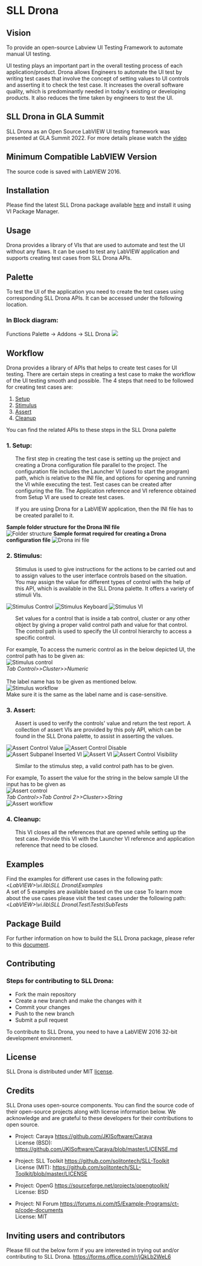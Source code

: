 # SLL Drona
## Vision
To provide an open-source Labview UI Testing Framework to automate manual UI testing. 

UI testing plays an important part in the overall testing process of each application/product. Drona allows Engineers to automate the UI test by writing test cases that involve the concept of setting values to UI controls and asserting it to check the test case. It increases the overall software quality, which is predominantly needed in today's existing or developing products. It also reduces the time taken by engineers to test the UI.

## SLL Drona in GLA Summit
SLL Drona as an Open Source LabVIEW UI testing framework was presented at GLA Summit 2022. For more details please watch the [video](https://www.youtube.com/watch?v=4JryzEPQexM)


## Minimum Compatible LabVIEW Version
The source code is saved with LabVIEW 2016.

## Installation
Please find the latest SLL Drona package available [here](https://github.com/solitontech/SLL-Drona/releases/tag/v1.0.0) and install it using VI Package Manager.

## Usage
Drona provides a library of VIs that are used to automate and test the UI without any flaws. It can be used to test any LabVIEW application and supports creating test cases from SLL Drona APIs.

## Palette
To test the UI of the application you need to create the test cases using corresponding SLL Drona APIs. It can be accessed under the following location.

### In Block diagram:
Functions Palette -> Addons -> SLL Drona 
![](Images/Functions%20Palette.png)

## Workflow
Drona provides a library of APIs that helps to create test cases for UI testing. There are certain steps in creating a test case to make the workflow of the UI testing smooth and possible. The 4 steps that need to be followed for creating test cases are:

1. [Setup](#1-setup)
2. [Stimulus](#2-stimulus)
3. [Assert](#3-assert)
4. [Cleanup](#4-cleanup)

You can find the related APIs to these steps in the SLL Drona palette

### 1. Setup:
<ul> The first step in creating the test case is setting up the project and creating a Drona configuration file parallel to the project. The configuration file includes the Launcher VI (used to start the program) path, which is relative to the INI file, and options for opening and running the VI while executing the test. Test cases can be created after configuring the file. The Application reference and VI reference obtained from Setup VI are used to create test cases.

If you are using Drona for a LabVIEW application, then the INI file has to be created parallel to it.</ul>
 <b>Sample folder structure for the Drona INI file</b><br/>
![Folder structure](Images/INI_File_Structure.png)
<b>Sample format required for creating a Drona configuration file</b>
![Drona ini file](Images/Drona%20ini%20file.png)
### 2. Stimulus:
<ul>Stimulus is used to give instructions for the actions to be carried out and to assign values to the user interface controls based on the situation. You may assign the value for different types of control with the help of this API, which is available in the SLL Drona palette. It offers a variety of stimuli VIs. </ul>

![Stimulus Control](Images/Stimulus%20API%20control.png) ![Stimulus Keyboard](Images/Stimulus%20API%20keyboard.png) ![Stimulus VI](Images/Stimulus%20API%20VI.png) <br/>
<ul>Set values for a control that is inside a tab control, cluster or any other object by giving a proper valid control path and value for that control. The control path is used to specify the UI control hierarchy to access a specific control. </ul>

For example, To access the numeric control as in the below depicted UI, the control path has to be given as: <br/>
![Stimulus control](Images/Stimulus%20control.png) <br/>
*Tab Control>>Cluster>>Numeric* <br/><br/>
The label name has to be given as mentioned below. <br/>
![Stimulus workflow](Images/Stimulus%20workflow.png) <br/>
Make sure it is the same as the label name and is case-sensitive. </ul>

### 3. Assert:
<ul>Assert is used to verify the controls' value and return the test report. A collection of assert VIs are provided by this poly API, which can be found in the SLL Drona palette, to assist in asserting the values. </ul>

![Assert Control Value](Images/Assert%20Control%20value.png) ![Assert Control Disable](Images/Assert%20Control%20disable.png) ![Assert Subpanel Inserted VI](Images/Assert%20Subpanel%20Inserted%20VI.png) ![Assert VI](Images/Assert%20VI%20Exec.png) ![Assert Control Visibility](Images/Assert%20Control%20visible.png) 
<ul>Similar to the stimulus step, a valid control path has to be given. </ul> 

For example, To assert the value for the string in the below sample UI the input has to be given as <br/>
![Assert control](Images/Assert%20control.png)<br/>
*Tab Control>>Tab Control 2>>Cluster>>String* <br/>
![Assert workflow](Images/Assert%20workflow.png)
### 4. Cleanup:
<ul> This VI closes all the references that are opened while setting up the test case. Provide this VI with the Launcher VI reference and application reference that need to be closed. </ul>

## Examples
Find the examples for different use cases in the following path: <br/>
<*LabVIEW>\vi.lib\SLL Drona\Examples*  <br/>
A set of 5 examples are available based on the use case
To learn more about the use cases please visit the test cases under the following path: <br/>
<*LabVIEW>\vi.lib\SLL Drona\Test\Tests\SubTests* 

## Package Build
For further information on how to build the SLL Drona package, please refer to this [document](BUILD.md).

## Contributing 
### Steps for contributing to SLL Drona:
+ Fork the main repository
+ Create a new branch and make the changes with it
+ Commit your changes 
+ Push to the new branch
+ Submit a pull request 

To contribute to SLL Drona, you need to have a LabVIEW 2016 32-bit development environment.

## License 
SLL Drona is distributed under MIT [license](https://github.com/solitontech/SLL-Drona/blob/main/LICENSE). 

## Credits
SLL Drona uses open-source components. You can find the source code of their open-source projects along with license information below. We acknowledge and are grateful to these developers for their contributions to open source. 

* Project: Caraya https://github.com/JKISoftware/Caraya <br/>
License (BSD): https://github.com/JKISoftware/Caraya/blob/master/LICENSE.md

* Project: SLL Toolkit https://github.com/solitontech/SLL-Toolkit <br/>
License (MIT): https://github.com/solitontech/SLL-Toolkit/blob/master/LICENSE

* Project: OpenG https://sourceforge.net/projects/opengtoolkit/ <br/> 
License: BSD

* Project: NI Forum https://forums.ni.com/t5/Example-Programs/ct-p/code-documents <br/>
License: MIT

## Inviting users and contributors

Please fill out the below form if you are interested in trying out and/or contributing to SLL Drona.
https://forms.office.com/r/jQkLb2WeL6
